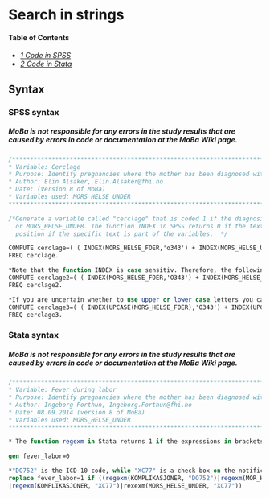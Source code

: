 # Search in strings

#### Table of Contents
- _[1 Code in SPSS](#code-in-spss)_ <br>
- _[2 Code in Stata](#code-in-stata)_ <br>

## Syntax
### SPSS syntax
##### MoBa is not responsible for any errors in the study results that are caused by errors in code or documentation at the MoBa Wiki page.
```stata
/***************************************************************************************************
* Variable: Cerclage
* Purpose: Identify pregnancies where the mother has been diagnosed with cerclage
* Author: Elin Alsaker, Elin.Alsaker@fhi.no 
* Date: (Version 8 of MoBa)
* Variables used: MORS_HELSE_UNDER
****************************************************************************************************/

/*Generate a variable called "cerclage" that is coded 1 if the diagnosis "O343" is part of the string variable MORS_HELSE_FOER 
  or MORS_HELSE_UNDER. The function INDEX in SPSS returns 0 if the text is not part of any of the string variables, and returns the 
  position if the specific text is part of the variables.  */

COMPUTE cerclage=( ( INDEX(MORS_HELSE_FOER,'o343') + INDEX(MORS_HELSE_UNDER,'o343') ) >0 ).
FREQ cerclage.

*Note that the function INDEX is case sensitiv. Therefore, the following will not give the same result:
COMPUTE cerclage2=( ( INDEX(MORS_HELSE_FOER,'O343') + INDEX(MORS_HELSE_UNDER,'O343') ) >0 ).
FREQ cerclage2.

*If you are uncertain whether to use upper or lower case letters you can use the function UPCASE. 
COMPUTE cerclage3=( ( INDEX(UPCASE(MORS_HELSE_FOER),'O343') + INDEX(UPCASE(MORS_HELSE_UNDER),'O343') ) >0 ).
FREQ cerclage3.
```

### Stata syntax
##### MoBa is not responsible for any errors in the study results that are caused by errors in code or documentation at the MoBa Wiki page.
```stata
/***************************************************************************************************
* Variable: Fever during labor
* Purpose: Identify pregnancies where the mother has been diagnosed with fever during labor
* Author: Ingeborg Forthun, Ingeborg.Forthun@fhi.no 
* Date: 08.09.2014 (version 8 of MoBa)
* Variables used: MORS_HELSE_UNDER
****************************************************************************************************/

* The function regexm in Stata returns 1 if the expressions in brackets is satisfied, otherwise it returns 0.

gen fever_labor=0 

*"DO752" is the ICD-10 code, while "XC77" is a check box on the notification of birth. 
replace fever_labor=1 if ((regexm(KOMPLIKASJONER, "DO752")|regexm(MOR_HELSE_UNDER, "7888") ///
|regexm(KOMPLIKASJONER, "XC77")|rexexm(MORS_HELSE_UNDER, "XC77"))
```
